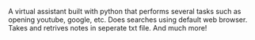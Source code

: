 A virtual assistant built with python that performs several tasks such as opening youtube, google, etc. Does searches using default web browser.
Takes and retrives notes in seperate txt file. And much more!
